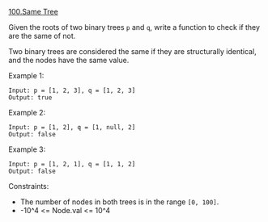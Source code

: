 [100.Same Tree](https://leetcode.com/problems/same-tree/)

Given the roots of two binary trees `p` and `q`, write a function to check if
they are the same of not.

Two binary trees are considered the same if they are structurally identical,
and the nodes have the same value.

Example 1:

```
Input: p = [1, 2, 3], q = [1, 2, 3]
Output: true
```

Example 2:

```
Input: p = [1, 2], q = [1, null, 2]
Output: false
```

Example 3:

```
Input: p = [1, 2, 1], q = [1, 1, 2]
Output: false
```

Constraints:

- The number of nodes in both trees is in the range `[0, 100]`.
- -10^4 <= Node.val <= 10^4

